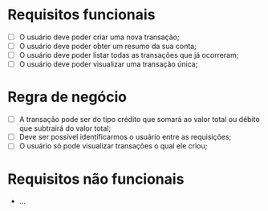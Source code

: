# Requisitos funcionais
-[ ] O usuário deve poder criar uma nova transação;
-[ ] O usuário deve poder obter um resumo da sua conta;
-[ ] O usuário deve poder listar todas as transações que já ocorreram;
-[ ] O usuário deve poder visualizar uma transação única;

# Regra de negócio
-[ ] A transação pode ser do tipo crédito que somará ao valor total
ou débito que subtrairá do valor total;
-[ ] Deve ser possível identificarmos o usuário entre as requisições;
-[ ] O usuário só pode visualizar transações o qual ele criou;

# Requisitos não funcionais
- ...